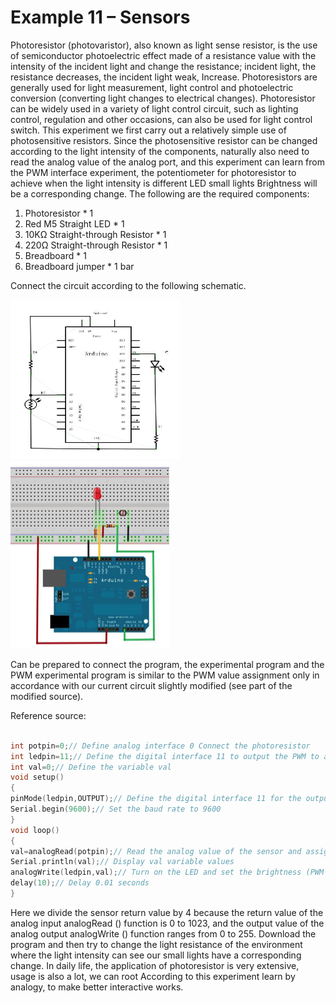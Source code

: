 # Example 11 – Sensors


Photoresistor (photovaristor), also known as light sense resistor, is the use of semiconductor photoelectric effect made of a resistance value with the intensity of the incident light and change the resistance; incident light, the resistance decreases, the incident light weak, Increase. Photoresistors are generally used for light measurement, light control and photoelectric conversion (converting light changes to electrical changes).
Photoresistor can be widely used in a variety of light control circuit, such as lighting control, regulation and other occasions, can also be used for light control switch.
This experiment we first carry out a relatively simple use of photosensitive resistors. Since the photosensitive resistor can be changed according to the light intensity of the components, naturally also need to read the analog value of the analog port, and this experiment can learn from the PWM interface experiment, the potentiometer for photoresistor to achieve when the light intensity is different LED small lights Brightness will be a corresponding change.
The following are the required components:

1. Photoresistor * 1
2. Red M5 Straight LED * 1
3. 10KΩ Straight-through Resistor * 1
4. 220Ω Straight-through Resistor * 1
5. Breadboard * 1
6. Breadboard jumper * 1 bar

Connect the circuit according to the following schematic.

<img src="img/sensor.png">


<img src="img/sensor1.png">

Can be prepared to connect the program, the experimental program and the PWM experimental program is similar to the PWM value assignment only in accordance with our current circuit slightly modified (see part of the modified source).

Reference source:


```c

int potpin=0;// Define analog interface 0 Connect the photoresistor
int ledpin=11;// Define the digital interface 11 to output the PWM to adjust the LED brightness
int val=0;// Define the variable val
void setup()
{
pinMode(ledpin,OUTPUT);// Define the digital interface 11 for the output
Serial.begin(9600);// Set the baud rate to 9600
}
void loop()
{
val=analogRead(potpin);// Read the analog value of the sensor and assign it to val
Serial.println(val);// Display val variable values
analogWrite(ledpin,val);// Turn on the LED and set the brightness (PWM output maximum 255)
delay(10);// Delay 0.01 seconds
}

```

Here we divide the sensor return value by 4 because the return value of the analog input analogRead () function is 0 to 1023, and the output value of the analog output analogWrite () function ranges from 0 to 255. Download the program and then try to change the light resistance of the environment where the light intensity can see our small lights have a corresponding change. In daily life, the application of photoresistor is very extensive, usage is also a lot, we can root
According to this experiment learn by analogy, to make better interactive works.
